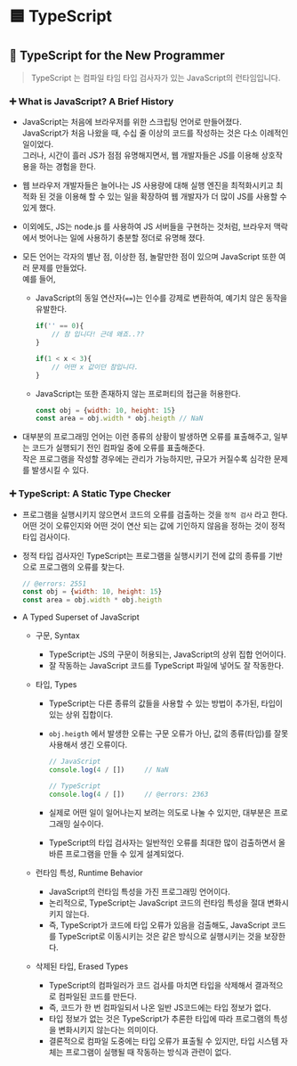 # 🟦 TypeScript

## 📌 TypeScript for the New Programmer

> TypeScript 는 컴파일 타임 타입 검사자가 있는 JavaScript의 런타임입니다.

### ➕ What is JavaScript? A Brief History

- JavaScript는 처음에 브라우저를 위한 스크립팅 언어로 만들어졌다.  
JavaScript가 처음 나왔을 때, 수십 줄 이상의 코드를 작성하는 것은 다소 이례적인 일이었다.  
그러나, 시간이 흘러 JS가 점점 유명해지면서, 웹 개발자들은 JS를 이용해 상호작용을 하는 경험을 한다.

- 웹 브라우저 개발자들은 늘어나는 JS 사용량에 대해 실행 엔진을 최적화시키고 최적화 된 것을 이용해 할 수 있는 일을 확장하여 웹 개발자가 더 많이 JS를 사용할 수 있게 했다.

- 이외에도, JS는 node.js 를 사용하여 JS 서버들을 구현하는 것처럼, 브라우저 맥락에서 벗어나는 일에 사용하기 충분할 정더로 유명해 졌다.

- 모든 언어는 각자의 별난 점, 이상한 점, 놀랄만한 점이 있으며 JavaScript 또한 여러 문제를 만들었다.  
예를 들어,
    - JavaScript의 동일 연산자(`==`)는 인수를 강제로 변환하여, 예기치 않은 동작을 유발한다.
        ```javascript
        if('' == 0){
            // 참 입니다! 근데 왜죠..??
        }

        if(1 < x < 3){
            // 어떤 x 값이던 참입니다.
        }
        ```
    - JavaScript는 또한 존재하지 않는 프로퍼티의 접근을 허용한다.
        ```javascript
        const obj = {width: 10, height: 15}
        const area = obj.width * obj.heigth // NaN
        ```
- 대부분의 프로그래밍 언어는 이런 종류의 상황이 발생하면 오류를 표출해주고, 일부는 코드가 실행되기 전인 컴파일 중에 오류를 표출해준다.  
작은 프로그램을 작성할 경우에는 관리가 가능하지만, 규모가 커질수록 심각한 문제를 발생시킬 수 있다.

### ➕ TypeScript: A Static Type Checker
- 프로그램을 실행시키지 않으면서 코드의 오류를 검출하는 것을 `정적 검사` 라고 한다.  
어떤 것이 오류인지와 어떤 것이 연산 되는 값에 기인하지 않음을 정하는 것이 정적 타입 검사이다.

- 정적 타입 검사자인 TypeScript는 프로그램을 실행시키기 전에 값의 종류를 기반으로 프로그램의 오류를 찾는다.
    ```javascript
    // @errors: 2551
    const obj = {width: 10, height: 15}
    const area = obj.width * obj.heigth
    ```

- A Typed Superset of JavaScript
    - 구문, Syntax  
        - TypeScript는 JS의 구문이 허용되는, JavaScript의 상위 집합 언어이다.  
        - 잘 작동하는 JavaScript 코드를 TypeScript 파일에 넣어도 잘 작동한다.

    - 타입, Types  
        - TypeScript는 다른 종류의 값들을 사용할 수 있는 방법이 추가된, 타입이 있는 상위 집합이다.  
        - `obj.heigth` 에서 발생한 오류는 구문 오류가 아닌, 값의 종류(타입)를 잘못 사용해서 생긴 오류이다.

            ```javascript
            // JavaScript
            console.log(4 / [])     // NaN
            
            // TypeScript
            console.log(4 / [])     // @errors: 2363
            ```
        - 실제로 어떤 일이 일어나는지 보려는 의도로 나눌 수 있지만, 대부분은 프로그래밍 실수이다.  
        - TypeScript의 타입 검사자는 일반적인 오류를 최대한 많이 검출하면서 올바른 프로그램을 만들 수 있게 설계되었다.  

    - 런타임 특성, Runtime Behavior  
        - JavaScript의 런타임 특성을 가진 프로그래밍 언어이다.  
        - 논리적으로, TypeScript는 JavaScript 코드의 런타임 특성을 절대 변화시키지 않는다.  
        - 즉, TypeScript가 코드에 타입 오류가 있음을 검출해도, JavaScript 코드를 TypeScript로 이동시키는 것은 같은 방식으로 실행시키는 것을 보장한다.

    - 삭제된 타입, Erased Types
        - TypeScript의 컴파일러가 코드 검사를 마치면 타입을 삭제해서 결과적으로 컴파일된 코드를 만든다.
        - 즉, 코드가 한 번 컴파일되서 나온 일반 JS코드에는 타입 정보가 없다.
        - 타입 정보가 없는 것은 TypeScript가 추론한 타입에 따라 프로그램의 특성을 변화시키지 않는다는 의미이다.
        - 결론적으로 컴파일 도중에는 타입 오류가 표출될 수 있지만, 타입 시스템 자체는 프로그램이 실행될 때 작동하는 방식과 관련이 없다.
    
    
    
    